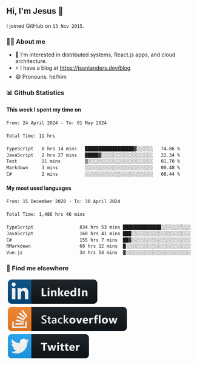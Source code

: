 ## Hi, I'm Jesus 👋

I joined GitHub on `13 Nov 2015`.

<!-- Talking about you -->

### 👨‍💻 About me

- 👦 I'm interested in distributed systems, React.js apps, and cloud architecture.
- ⚡️ I have a blog at <https://jsantanders.dev/blog>
- 😄 Pronouns: he/him

### 📊 Github Statistics

#### This week I spent my time on

<!--START_SECTION:weekly-->

```txt
From: 24 April 2024 - To: 01 May 2024

Total Time: 11 hrs

TypeScript   8 hrs 14 mins   ██████████████████▓░░░░░░   74.86 %
JavaScript   2 hrs 27 mins   █████▓░░░░░░░░░░░░░░░░░░░   22.34 %
Text         11 mins         ▒░░░░░░░░░░░░░░░░░░░░░░░░   01.70 %
Markdown     3 mins          ░░░░░░░░░░░░░░░░░░░░░░░░░   00.48 %
C#           2 mins          ░░░░░░░░░░░░░░░░░░░░░░░░░   00.44 %
```

<!--END_SECTION:weekly-->

#### My most used languages

<!--START_SECTION:alltime-->

```txt
From: 15 December 2020 - To: 30 April 2024

Total Time: 1,486 hrs 46 mins

TypeScript                 834 hrs 53 mins ██████████████░░░░░░░░░░░   56.15 %
JavaScript                 168 hrs 41 mins ███░░░░░░░░░░░░░░░░░░░░░░   11.35 %
C#                         155 hrs 7 mins  ██▓░░░░░░░░░░░░░░░░░░░░░░   10.43 %
RMarkdown                  68 hrs 12 mins  █░░░░░░░░░░░░░░░░░░░░░░░░   04.59 %
Vue.js                     34 hrs 54 mins  ▓░░░░░░░░░░░░░░░░░░░░░░░░   02.35 %
```

<!--END_SECTION:alltime-->

### 📢 Find me elsewhere

<p>
  <a target="_blank" href="https://linkedin.com/in/jsantanders">
    <img src="https://github.com/jsantanders/jsantanders/blob/master/img/linkedin.svg" alt="LinkedIn" style="vertical-align:top; margin:4px">
  </a>
  
  <a target="_blank" href="https://stackoverflow.com/users/7318331/jesus-santander">
    <img src="https://github.com/jsantanders/jsantanders/blob/master/img/stackoverflow.svg" alt="StackOverflow" style="vertical-align:top; margin:4px">
  </a>
  
  <a target="_blank" href="http://twitter.com/jsantanders">
    <img src="https://github.com/jsantanders/jsantanders/blob/master/img/twitter.svg" alt="Twitter" style="vertical-align:top; margin:4px">
  </a>
</p>
